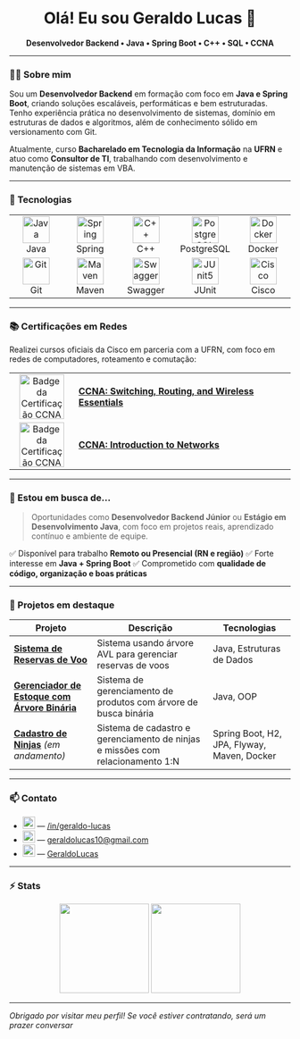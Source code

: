 <h1 align="center">Olá! Eu sou Geraldo Lucas 👋</h1>

<p align="center">
  <b>Desenvolvedor Backend • Java • Spring Boot • C++ • SQL • CCNA</b>
</p>

---

### 👨‍💻 Sobre mim

Sou um **Desenvolvedor Backend** em formação com foco em **Java e Spring Boot**, criando soluções escaláveis, performáticas e bem estruturadas. Tenho experiência prática no desenvolvimento de sistemas, domínio em estruturas de dados e algoritmos, além de conhecimento sólido em versionamento com Git.

Atualmente, curso **Bacharelado em Tecnologia da Informação** na **UFRN** e atuo como **Consultor de TI**, trabalhando com desenvolvimento e manutenção de sistemas em VBA.

---

### 🧠 Tecnologias

<table align="center">
  <tr>
    <td align="center" width="96">
      <img src="https://cdn.jsdelivr.net/gh/devicons/devicon/icons/java/java-original.svg" width="48" height="48" alt="Java" />
      <br>Java
    </td>
    <td align="center" width="96">
      <img src="https://cdn.jsdelivr.net/gh/devicons/devicon/icons/spring/spring-original.svg" width="48" height="48" alt="Spring" />
      <br>Spring
    </td>
    <td align="center" width="96">
      <img src="https://cdn.jsdelivr.net/gh/devicons/devicon/icons/cplusplus/cplusplus-original.svg" width="48" height="48" alt="C++" />
      <br>C++
    </td>
    <td align="center" width="96">
      <img src="https://cdn.jsdelivr.net/gh/devicons/devicon/icons/postgresql/postgresql-original.svg" width="48" height="48" alt="PostgreSQL" />
      <br>PostgreSQL
    </td>
    <td align="center" width="96">
      <img src="https://cdn.jsdelivr.net/gh/devicons/devicon/icons/docker/docker-original.svg" width="48" height="48" alt="Docker" />
      <br>Docker
    </td>
  </tr>
  <tr>
    <td align="center" width="96">
      <img src="https://cdn.jsdelivr.net/gh/devicons/devicon/icons/git/git-original.svg" width="48" height="48" alt="Git" />
      <br>Git
    </td>
    <td align="center" width="96">
      <img src="https://cdn.jsdelivr.net/gh/devicons/devicon/icons/maven/maven-original.svg" width="48" height="48" alt="Maven" />
      <br>Maven
    </td>
    <td align="center" width="96">
      <img src="https://cdn.jsdelivr.net/gh/devicons/devicon/icons/swagger/swagger-original.svg" width="48" height="48" alt="Swagger" />
      <br>Swagger
    </td>
    <td align="center" width="96">
      <img src="https://cdn.simpleicons.org/junit5/25A162" width="48" height="48" alt="JUnit5" />
      <br>JUnit
    </td>
     <td align="center" width="96">
      <img src="https://www.svgrepo.com/show/331335/cisco.svg" width="48" height="48" alt="Cisco" />
      <br>Cisco
    </td>
  </tr>
</table>

---

### 📚 Certificações em Redes

Realizei cursos oficiais da Cisco em parceria com a UFRN, com foco em redes de computadores, roteamento e comutação:

<table>
  <tr>
    <td width="100" align="center">
      <a href="https://www.credly.com/badges/c9839ad0-705e-4d16-bf4e-633039f1f9c7/public_url">
        <img src="https://i.imgur.com/PU7oXTa.png" width="80" height="80" alt="Badge da Certificação CCNA SRWE"/>
      </a>
    </td>
    <td>
      <a href="https://www.credly.com/badges/c9839ad0-705e-4d16-bf4e-633039f1f9c7/public_url">
        <strong>CCNA: Switching, Routing, and Wireless Essentials</strong>
      </a>
    </td>
  </tr>
  <tr>
    <td width="100" align="center">
      <a href="https://www.credly.com/badges/f3fab5bc-a22e-4ca1-9a41-2957a8e3dce9/public_url">
        <img src="https://i.imgur.com/BocELkm.png" width="80" height="80" alt="Badge da Certificação CCNA ITN"/>
      </a>
    </td>
    <td>
      <a href="https://www.credly.com/badges/f3fab5bc-a22e-4ca1-9a41-2957a8e3dce9/public_url">
        <strong>CCNA: Introduction to Networks</strong>
      </a>
    </td>
  </tr>
</table>


---
### 💼 Estou em busca de...

> Oportunidades como **Desenvolvedor Backend Júnior** ou **Estágio em Desenvolvimento Java**, com foco em projetos reais, aprendizado contínuo e ambiente de equipe.

✅ Disponível para trabalho **Remoto ou Presencial (RN e região)** ✅ Forte interesse em **Java + Spring Boot** ✅ Comprometido com **qualidade de código, organização e boas práticas**

---

### 📌 Projetos em destaque

| Projeto | Descrição | Tecnologias |
|--------|-----------|-------------|
| **[Sistema de Reservas de Voo](https://github.com/gllucass/projeto-avl-reservas)** | Sistema usando árvore AVL para gerenciar reservas de voos | Java, Estruturas de Dados |
| **[Gerenciador de Estoque com Árvore Binária](https://github.com/gllucass/gerenciador-estoque-bst)** | Sistema de gerenciamento de produtos com árvore de busca binária | Java, OOP |
| **[Cadastro de Ninjas](https://github.com/gllucass/Cadastrodeninjas)** *(em andamento)* | Sistema de cadastro e gerenciamento de ninjas e missões com relacionamento 1:N | Spring Boot, H2, JPA, Flyway, Maven, Docker |

---

### 📫 Contato

- <a href="https://www.linkedin.com/in/geraldo-lucas" target="_blank"><img src="https://img.shields.io/badge/LinkedIn-0A66C2?style=flat&logo=linkedin&logoColor=white" alt="LinkedIn" style="height: 22px;"></a> — <a href="https://www.linkedin.com/in/geraldo-lucas" target="_blank">/in/geraldo-lucas</a>
- <a href="mailto:geraldolucas10@gmail.com" target="_blank"><img src="https://img.shields.io/badge/Gmail-D14836?style=flat&logo=gmail&logoColor=white" alt="Gmail" style="height: 22px;"></a> — <a href="mailto:geraldolucas10@gmail.com" target="_blank">geraldolucas10@gmail.com</a>
- <a href="https://discord.com/users/295373063011434508" target="_blank"><img src="https://img.shields.io/badge/Discord-5865F2?style=flat&logo=discord&logoColor=white" alt="Discord" style="height: 22px;"></a> — <a href="https://discord.com/users/295373063011434508" target="_blank">GeraldoLucas</a>
---

### ⚡ Stats

<p align="center">
  <img src="https://github-readme-stats.vercel.app/api?username=gllucass&show_icons=true&theme=tokyonight" height="160"/>
  <img src="https://github-readme-stats.vercel.app/api/top-langs/?username=gllucass&layout=compact&theme=tokyonight" height="160"/>
</p>

---

*Obrigado por visitar meu perfil! Se você estiver contratando, será um prazer conversar*

